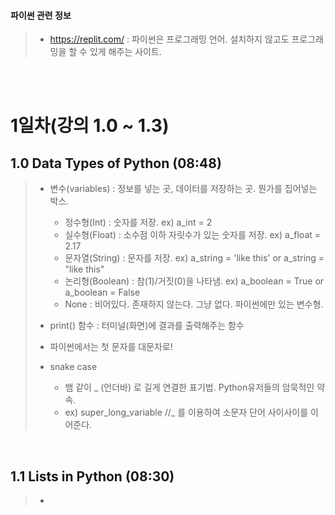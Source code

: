 #### 파이썬 관련 정보
>* https://replit.com/ : 파이썬은 프로그래밍 언어. 설치하지 않고도 프로그래밍을 할 수 있게 해주는 사이트.

>               
</br>
</br>


# 1일차(강의 1.0 ~ 1.3)

## 1.0 Data Types of Python (08:48)
>* 변수(variables) : 정보를 넣는 곳, 데이터를 저장하는 곳. 뭔가를 집어넣는 박스.
>   * 정수형(Int) : 숫자를 저장.      ex) a_int = 2
>   * 실수형(Float) : 소수점 이하 자릿수가 있는 숫자를 저장.   ex) a_float = 2.17
>   * 문자열(String) : 문자를 저장.   ex) a_string = 'like this' or a_string = "like this"
>   * 논리형(Boolean) : 참(1)/거짓(0)을 나타냄.    ex) a_boolean = True or a_boolean = False
>   * None : 비어있다. 존재하지 않는다. 그냥 없다. 파이썬에만 있는 변수형.
>
>* print() 함수 : 터미널(화면)에 결과를 출력해주는 함수
>
>* 파이썬에서는 첫 문자를 대문자로!
>
>* snake case
>   * 뱀 같이 _ (언더바) 로 길게 연결한 표기법. Python유저들의 암묵적인 약속.
>   * ex) super_long_variable   </pre> //_ 를 이용하여 소문자 단어 사이사이를 이어준다.
</br>

## 1.1  Lists in Python (08:30)
>*
